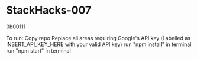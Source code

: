 # StackHacks-007
0b00111

To run:
Copy repo
Replace all areas requiring Google's API key (Labelled as INSERT_API_KEY_HERE with your valid API key)
run "npm install" in terminal
run "npm start" in terminal
